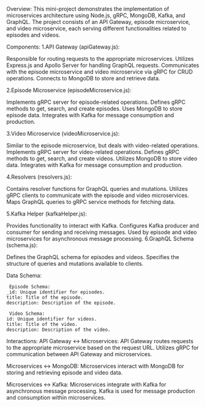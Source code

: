 Overview:
This mini-project demonstrates the implementation of microservices architecture using Node.js, gRPC, MongoDB, Kafka, and GraphQL. 
The project consists of an API Gateway, episode microservice, and video microservice, each serving different functionalities related to episodes and videos.

Components:
1.API Gateway (apiGateway.js):

Responsible for routing requests to the appropriate microservices.
Utilizes Express.js and Apollo Server for handling GraphQL requests.
Communicates with the episode microservice and video microservice via gRPC for CRUD operations.
Connects to MongoDB to store and retrieve data.

2.Episode Microservice (episodeMicroservice.js):

Implements gRPC server for episode-related operations.
Defines gRPC methods to get, search, and create episodes.
Uses MongoDB to store episode data.
Integrates with Kafka for message consumption and production.

3.Video Microservice (videoMicroservice.js):

Similar to the episode microservice, but deals with video-related operations.
Implements gRPC server for video-related operations.
Defines gRPC methods to get, search, and create videos.
Utilizes MongoDB to store video data.
Integrates with Kafka for message consumption and production.

4.Resolvers (resolvers.js):

Contains resolver functions for GraphQL queries and mutations.
Utilizes gRPC clients to communicate with the episode and video microservices.
Maps GraphQL queries to gRPC service methods for fetching data.

5.Kafka Helper (kafkaHelper.js):

Provides functionality to interact with Kafka.
Configures Kafka producer and consumer for sending and receiving messages.
Used by episode and video microservices for asynchronous message processing.
6.GraphQL Schema (schema.js):

Defines the GraphQL schema for episodes and videos.
Specifies the structure of queries and mutations available to clients.

Data Schema:
     
     Episode Schema:
	_id: Unique identifier for episodes.
	title: Title of the episode.
	description: Description of the episode.
 
     Video Schema:
	id: Unique identifier for videos.
	title: Title of the video.
	description: Description of the video.
 
Interactions:
   API Gateway <-> Microservices:
API Gateway routes requests to the appropriate microservice based on the request URL.
Utilizes gRPC for communication between API Gateway and microservices.

 Microservices <-> MongoDB:
Microservices interact with MongoDB for storing and retrieving episode and video data.

Microservices <-> Kafka:
Microservices integrate with Kafka for asynchronous message processing.
Kafka is used for message production and consumption within microservices.

